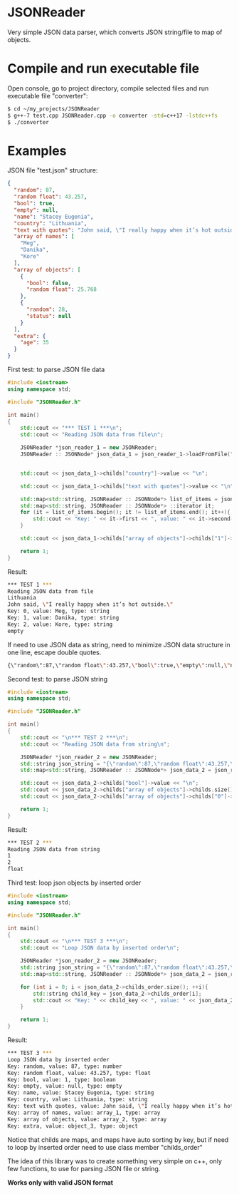 # JSONReader
Very simple JSON data parser, which converts JSON string/file to map of objects.
# Compile and run executable file
Open console, go to project directory, compile selected files and run executable file "converter":

```sh
$ cd ~/my_projects/JSONReader
$ g++-7 test.cpp JSONReader.cpp -o converter -std=c++17 -lstdc++fs
$ ./converter
```
# Examples

JSON file "test.json" structure:

```json
{
  "random": 87,
  "random float": 43.257,
  "bool": true,
  "empty": null,
  "name": "Stacey Eugenia",
  "country": "Lithuania",
  "text with quotes": "John said, \"I really happy when it’s hot outside.\"",
  "array of names": [
    "Meg",
    "Danika",
    "Kore"
  ],
  "array of objects": [
    {
      "bool": false,
      "random float": 25.768
    },
    {
      "random": 28,
      "status": null
    }
  ],
  "extra": {
    "age": 35
  }
}
```

First test: to parse JSON file data


```cpp
#include <iostream>
using namespace std;

#include "JSONReader.h"

int main()
{
	std::cout << "*** TEST 1 ***\n";
	std::cout << "Reading JSON data from file\n";

	JSONReader *json_reader_1 = new JSONReader;
	JSONReader :: JSONNode* json_data_1 = json_reader_1->loadFromFile("test.json");


	std::cout << json_data_1->childs["country"]->value << "\n";

	std::cout << json_data_1->childs["text with quotes"]->value << "\n";

	std::map<std::string, JSONReader :: JSONNode*> list_of_items = json_data_1->childs["array of names"]->childs;
	std::map<std::string, JSONReader :: JSONNode*> ::iterator it;
	for (it = list_of_items.begin(); it != list_of_items.end(); it++){
	    std::cout << "Key: " << it->first << ", value: " << it->second->value << ", type: " << it->second->type << "\n";
	}

	std::cout << json_data_1->childs["array of objects"]->childs["1"]->childs["status"]->type << "\n";

	return 1;
}

```

Result:


```bash
*** TEST 1 ***
Reading JSON data from file
Lithuania
John said, \"I really happy when it’s hot outside.\"
Key: 0, value: Meg, type: string
Key: 1, value: Danika, type: string
Key: 2, value: Kore, type: string
empty
```

If need to use JSON data as string, need to minimize JSON data structure in one line, escape double quotes. 

```bash 
{\"random\":87,\"random float\":43.257,\"bool\":true,\"empty\":null,\"name\":\"Stacey Eugenia\",\"country\":\"Lithuania\",\"text with quotes\":\"John said, \\\"I really happy when it’s hot outside.\\\"\",\"array of names\":[\"Meg\",\"Danika\",\"Kore\"],\"array of objects\":[{\"bool\":false,\"random float\":25.768},{\"random\":28,\"status\":null}],\"extra\":{\"age\":35}}
```


Second test: to parse JSON string


```cpp
#include <iostream>
using namespace std;

#include "JSONReader.h"

int main()
{
	std::cout << "\n*** TEST 2 ***\n";
	std::cout << "Reading JSON data from string\n";

	JSONReader *json_reader_2 = new JSONReader;
	std::string json_string = "{\"random\":87,\"random float\":43.257,\"bool\":true,\"empty\":null,\"name\":\"Stacey Eugenia\",\"country\":\"Lithuania\",\"text with quotes\":\"John said, \\\"I really happy when it’s hot outside.\\\"\",\"array of names\":[\"Meg\",\"Danika\",\"Kore\"],\"array of objects\":[{\"bool\":false,\"random float\":25.768},{\"random\":28,\"status\":null}],\"extra\":{\"age\":35}}";
	std::map<std::string, JSONReader :: JSONNode*> json_data_2 = json_reader_2->load(json_string);

	std::cout << json_data_2->childs["bool"]->value << "\n";
	std::cout << json_data_2->childs["array of objects"]->childs.size() << "\n";
	std::cout << json_data_2->childs["array of objects"]->childs["0"]->childs["random float"]->type << "\n";

	return 1;
}

```

Result:


```bash
*** TEST 2 ***
Reading JSON data from string
1
2
float
```

Third test: loop json objects by inserted order

```cpp
#include <iostream>
using namespace std;

#include "JSONReader.h"

int main()
{
	std::cout << "\n*** TEST 3 ***\n";
	std::cout << "Loop JSON data by inserted order\n";

	JSONReader *json_reader_2 = new JSONReader;
	std::string json_string = "{\"random\":87,\"random float\":43.257,\"bool\":true,\"empty\":null,\"name\":\"Stacey Eugenia\",\"country\":\"Lithuania\",\"text with quotes\":\"John said, \\\"I really happy when it’s hot outside.\\\"\",\"array of names\":[\"Meg\",\"Danika\",\"Kore\"],\"array of objects\":[{\"bool\":false,\"random float\":25.768},{\"random\":28,\"status\":null}],\"extra\":{\"age\":35}}";
	std::map<std::string, JSONReader :: JSONNode*> json_data_2 = json_reader_2->load(json_string);

	for (int i = 0; i < json_data_2->childs_order.size(); ++i){
		std::string child_key = json_data_2->childs_order[i];
		std::cout << "Key: " << child_key << ", value: " << json_data_2->childs[child_key]->value << ", type: " << json_data_2->childs[child_key]->type << "\n";
	}

	return 1;
}

```

Result:


```bash
*** TEST 3 ***
Loop JSON data by inserted order
Key: random, value: 87, type: number
Key: random float, value: 43.257, type: float
Key: bool, value: 1, type: boolean
Key: empty, value: null, type: empty
Key: name, value: Stacey Eugenia, type: string
Key: country, value: Lithuania, type: string
Key: text with quotes, value: John said, \"I really happy when it’s hot outside.\", type: string
Key: array of names, value: array_1, type: array
Key: array of objects, value: array_2, type: array
Key: extra, value: object_3, type: object
```

Notice that childs are maps, and maps have auto sorting by key, but if need to loop by inserted order need to use class member "childs_order"

The idea of this library was to create something very simple on c++, only few functions, to use for parsing JSON file or string.

**Works only with valid JSON format** 